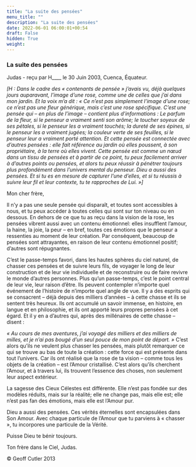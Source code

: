 ```yaml
---
title: "La suite des pensées"
menu_title: ""
description: "La suite des pensées"
date: 2022-06-01 06:00:01+00:54
draft: False
hidden: True
weight:
---
```

### La suite des pensées

Judas - reçu par H____ le 30 Juin 2003, Cuenca, Équateur.

*[H : Dans le cadre des « contenants de pensée » j’avais vu, déjà quelques jours auparavant, l’image d’une rose, comme une de celles que j’ai dans mon jardin. Et la voix m’a dit : « Ce n’est pas simplement l’image d’une rose; ce n’est pas une fleur générique, mais c’est une rose spécifique. C’est une pensée qui – en plus de l’image – contient plus d’informations : Le parfum de la fleur, si le penseur a vraiment senti son arôme; le toucher soyeux de ses pétales, si le penseur les a vraiment touchés; la dureté de ses épines, si le penseur les a vraiment jugées; la couleur verte de ses feuilles, si le penseur leur a vraiment porté attention. Et cette pensée est connectée avec d’autres pensées : elle fait référence au jardin où elles poussent, à son propriétaire, à la terre où elles vivent. Cette pensée est comme un nœud dans un tissu de pensées et à partir de ce point, tu peux facilement arriver à d’autres points ou pensées, et alors tu peux réussir à pénétrer toujours plus profondément dans l’univers mental du penseur. Dieu a aussi des pensées. Et si tu es en mesure de capturer l’une d’elles, et si tu réussis à suivre leur fil et leur contexte, tu te rapproches de Lui. »]*

Mon cher frère,

Il n’y a pas une seule pensée qui disparaît, et toutes sont accessibles à nous, et tu peux accéder à toutes celles qui sont sur ton niveau ou en dessous. En dehors de ce que tu as reçu dans la vision de la rose, les pensées vibrent aussi avec un contenu émotionnel: elles insufflent l’amour, la haine, la joie, la peur – en bref, toutes ces émotions que le penseur a ressenties au moment de leur création. Par conséquent, beaucoup de pensées sont attrayantes, en raison de leur contenu émotionnel positif; d’autres sont répugnantes.

C’est le passe-temps favori, dans les hautes sphères du ciel naturel, de chasser ces pensées et de suivre leurs fils, de voyager le long de leur construction et de leur vie individuelle et de reconstruire ou de faire revivre le monde d’autres personnes. Plus qu’un passe-temps, c’est le point central de leur vie, leur raison d’être. Ils peuvent contempler n’importe quel événement de l’histoire de n’importe quel angle de vue. Il y a des esprits qui se consacrent – déjà depuis des milliers d’années – à cette chasse et ils se sentent très heureux. Ils ont accumulé un savoir immense, en histoire, en langue et en philosophie, et ils ont apporté leurs propres pensées à cet égard. Et il y en a d’autres qui, après des millénaires de cette chasse – disent :

*« Au cours de mes aventures, j’ai voyagé des milliers et des milliers de milles, et je n’ai pas bougé d’un seul pouce de mon point de départ. »* C’est alors qu’ils ne veulent plus chasser les pensées, mais plutôt remarquer ce qui se trouve au bas de toute la création : cette force qui est présente dans tout l’univers. Car ils ont réalisé que la rose de ta vision – comme tous les objets de la création – est l’Amour cristallisé. C’est alors qu’ils cherchent l’Amour, et à travers lui, ils trouvent l’essence des choses, non seulement leur aspect extérieur.

La sagesse des Cieux Célestes est différente. Elle n’est pas fondée sur des modèles réduits, mais sur la réalité; elle ne change pas, mais elle est; elle n’est pas fan des émotions, mais elle est l’Amour pur.

Dieu a aussi des pensées. Ces vérités éternelles sont encapsulées dans Son Amour. Avec chaque particule de l’Amour que tu parviens à « chasser », tu incorpores une particule de la Vérité.

Puisse Dieu te bénir toujours.

Ton frère dans le Ciel, Judas.

© Geoff Cutler 2013